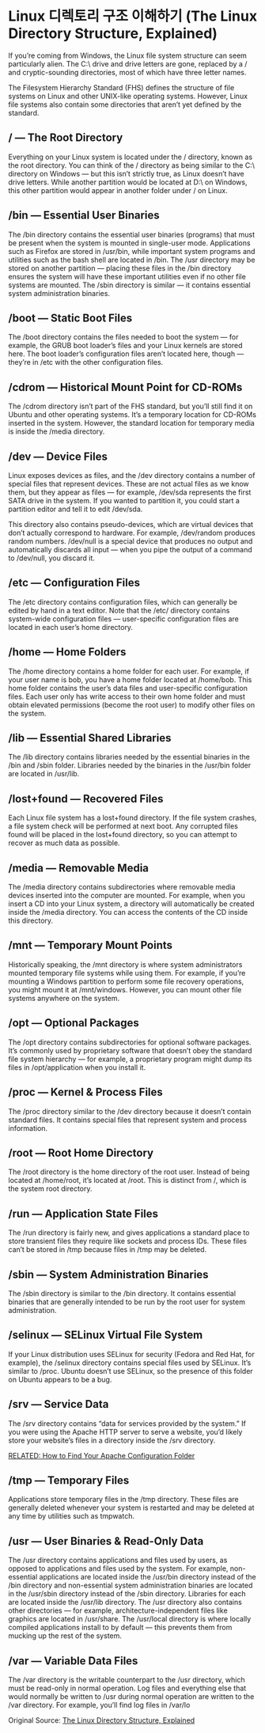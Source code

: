 # Linux 디렉토리 구조 이해하기 (The Linux Directory Structure, Explained)

If you’re coming from Windows, the Linux file system structure can seem particularly alien. The C:\ drive and drive letters are gone, replaced by a / and cryptic-sounding directories, most of which have three letter names.

The Filesystem Hierarchy Standard (FHS) defines the structure of file systems on Linux and other UNIX-like operating systems. However, Linux file systems also contain some directories that aren’t yet defined by the standard.

## / — The Root Directory
Everything on your Linux system is located under the / directory, known as the root directory. You can think of the / directory as being similar to the C:\ directory on Windows — but this isn’t strictly true, as Linux doesn’t have drive letters. While another partition would be located at D:\ on Windows, this other partition would appear in another folder under / on Linux.



## /bin — Essential User Binaries
The /bin directory contains the essential user binaries (programs) that must be present when the system is mounted in single-user mode. Applications such as Firefox are stored in /usr/bin, while important system programs and utilities such as the bash shell are located in /bin. The /usr directory may be stored on another partition — placing these files in the /bin directory ensures the system will have these important utilities even if no other file systems are mounted. The /sbin directory is similar — it contains essential system administration binaries.



## /boot — Static Boot Files
The /boot directory contains the files needed to boot the system — for example, the GRUB boot loader’s files and your Linux kernels are stored here. The boot loader’s configuration files aren’t located here, though — they’re in /etc with the other configuration files.

## /cdrom — Historical Mount Point for CD-ROMs
The /cdrom directory isn’t part of the FHS standard, but you’ll still find it on Ubuntu and other operating systems. It’s a temporary location for CD-ROMs inserted in the system. However, the standard location for temporary media is inside the /media directory.

## /dev — Device Files
Linux exposes devices as files, and the /dev directory contains a number of special files that represent devices. These are not actual files as we know them, but they appear as files — for example, /dev/sda represents the first SATA drive in the system. If you wanted to partition it, you could start a partition editor and tell it to edit /dev/sda.

This directory also contains pseudo-devices, which are virtual devices that don’t actually correspond to hardware. For example, /dev/random produces random numbers. /dev/null is a special device that produces no output and automatically discards all input — when you pipe the output of a command to /dev/null, you discard it.



## /etc — Configuration Files
The /etc directory contains configuration files, which can generally be edited by hand in a text editor. Note that the /etc/ directory contains system-wide configuration files — user-specific configuration files are located in each user’s home directory.

## /home — Home Folders
The /home directory contains a home folder for each user. For example, if your user name is bob, you have a home folder located at /home/bob. This home folder contains the user’s data files and user-specific configuration files. Each user only has write access to their own home folder and must obtain elevated permissions (become the root user) to modify other files on the system.



## /lib — Essential Shared Libraries
The /lib directory contains libraries needed by the essential binaries in the /bin and /sbin folder. Libraries needed by the binaries in the /usr/bin folder are located in /usr/lib.

## /lost+found — Recovered Files
Each Linux file system has a lost+found directory. If the file system crashes, a file system check will be performed at next boot. Any corrupted files found will be placed in the lost+found directory, so you can attempt to recover as much data as possible.

## /media — Removable Media
The /media directory contains subdirectories where removable media devices inserted into the computer are mounted. For example, when you insert a CD into your Linux system, a directory will automatically be created inside the /media directory. You can access the contents of the CD inside this directory.

## /mnt — Temporary Mount Points
Historically speaking, the /mnt directory is where system administrators mounted temporary file systems while using them. For example, if you’re mounting a Windows partition to perform some file recovery operations, you might mount it at /mnt/windows. However, you can mount other file systems anywhere on the system.

## /opt — Optional Packages
The /opt directory contains subdirectories for optional software packages. It’s commonly used by proprietary software that doesn’t obey the standard file system hierarchy — for example, a proprietary program might dump its files in /opt/application when you install it.

## /proc — Kernel & Process Files
The /proc directory similar to the /dev directory because it doesn’t contain standard files. It contains special files that represent system and process information.



## /root — Root Home Directory
The /root directory is the home directory of the root user. Instead of being located at /home/root, it’s located at /root. This is distinct from /, which is the system root directory.

## /run — Application State Files
The /run directory is fairly new, and gives applications a standard place to store transient files they require like sockets and process IDs. These files can’t be stored in /tmp because files in /tmp may be deleted.

## /sbin — System Administration Binaries
The /sbin directory is similar to the /bin directory. It contains essential binaries that are generally intended to be run by the root user for system administration.



## /selinux — SELinux Virtual File System
If your Linux distribution uses SELinux for security (Fedora and Red Hat, for example), the /selinux directory contains special files used by SELinux. It’s similar to /proc. Ubuntu doesn’t use SELinux, so the presence of this folder on Ubuntu appears to be a bug.

## /srv — Service Data
The /srv directory contains “data for services provided by the system.” If you were using the Apache HTTP server to serve a website, you’d likely store your website’s files in a directory inside the /srv directory.

[RELATED: How to Find Your Apache Configuration Folder](https://www.cloudsavvyit.com/1675/how-to-find-your-apache-configuration-folder/)

## /tmp — Temporary Files
Applications store temporary files in the /tmp directory. These files are generally deleted whenever your system is restarted and may be deleted at any time by utilities such as tmpwatch.

## /usr — User Binaries & Read-Only Data
The /usr directory contains applications and files used by users, as opposed to applications and files used by the system. For example, non-essential applications are located inside the /usr/bin directory instead of the /bin directory and non-essential system administration binaries are located in the /usr/sbin directory instead of the /sbin directory. Libraries for each are located inside the /usr/lib directory. The /usr directory also contains other directories — for example, architecture-independent files like graphics are located in /usr/share.
The /usr/local directory is where locally compiled applications install to by default — this prevents them from mucking up the rest of the system.



## /var — Variable Data Files
The /var directory is the writable counterpart to the /usr directory, which must be read-only in normal operation. Log files and everything else that would normally be written to /usr during normal operation are written to the /var directory. For example, you’ll find log files in /var/lo

Original Source:
[The Linux Directory Structure, Explained](https://www.howtogeek.com/117435/htg-explains-the-linux-directory-structure-explained/)

